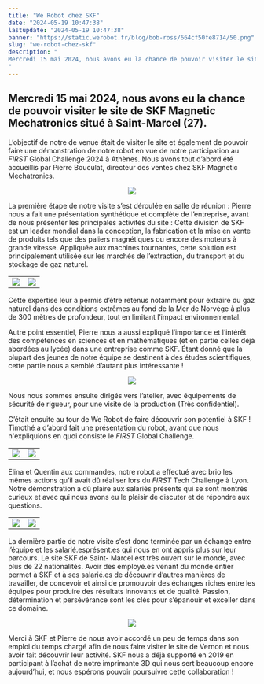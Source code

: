```yaml
---
title: "We Robot chez SKF"
date: "2024-05-19 10:47:38"
lastupdate: "2024-05-19 10:47:38"
banner: "https://static.werobot.fr/blog/bob-ross/664cf50fe8714/50.png"
slug: "we-robot-chez-skf"
description: " 
Mercredi 15 mai 2024, nous avons eu la chance de pouvoir visiter le site de SKF Magnetic Mechatronics situé à Saint-Marcel (27).
"
---
```

## Mercredi 15 mai 2024, nous avons eu la chance de pouvoir visiter le site de SKF Magnetic Mechatronics situé à Saint-Marcel (27).


L’objectif de notre de venue était de visiter le site et également de pouvoir faire une démonstration de notre robot en vue de notre participation au <i>FIRST</i> 
Global Challenge 2024 à Athènes. Nous avons tout d’abord été accueillis par Pierre Bouculat, directeur des ventes chez SKF Magnetic Mechatronics.

<center>
<img src="https://static.werobot.fr/blog/bob-ross/664d9724ba7e2/50.jpg">
</center>

La première étape de notre visite s’est déroulée en salle de réunion : Pierre nous a fait une présentation synthétique et complète de l’entreprise, avant de nous présenter les principales activités du site : Cette division de SKF est un leader mondial dans la conception, la fabrication et la mise en vente de produits tels que des paliers magnétiques ou encore des moteurs à grande vitesse. Appliquée aux machines tournantes, cette solution est principalement utilisée sur les marchés de l’extraction, du transport et du stockage de gaz naturel. 

<center>
    <table>
        <tr>
            <td><img src="https://static.werobot.fr/blog/bob-ross/664d8fdc837dd/50.jpg"></td>
            <td><img src="https://static.werobot.fr/blog/bob-ross/664d8fdb85fa8/50.jpg"></td>
	</tr>
    </table>
</center>

Cette expertise leur a permis d’être retenus notamment pour extraire du gaz naturel dans des conditions extrêmes au fond de la Mer de Norvège à plus de 300 mètres de profondeur, tout en limitant l’impact environnemental.

Autre point essentiel, Pierre nous a aussi expliqué l’importance et l’intérêt des compétences en sciences et en mathématiques (et en partie celles déjà abordées au lycée) dans une entreprise comme SKF. Étant donné que la plupart des jeunes de notre équipe se destinent à des études scientifiques, cette partie nous a semblé d’autant plus intéressante ! 

<center>
<img src="https://static.werobot.fr/blog/bob-ross/664d929e096c3/50.jpg">
</center>

Nous nous sommes ensuite dirigés vers l’atelier, avec équipements de sécurité de rigueur, pour une visite de la production (Très confidentiel). 

C’était ensuite au tour de We Robot de faire découvrir son potentiel à SKF ! Timothé a d’abord fait une présentation du robot, avant que nous n'expliquions en quoi consiste le <i>FIRST</i> Global Challenge.

<center>
    <table>
        <tr>
            <td><img src="https://static.werobot.fr/blog/bob-ross/664d91bf776e4/50.jpg"></td>
            <td><img src="https://static.werobot.fr/blog/bob-ross/664d9339defab/50.jpg"></td>
	</tr>
    </table>
</center>

Elina et Quentin aux commandes, notre robot a effectué avec brio les mêmes actions qu’il avait dû réaliser lors du <i>FIRST</i> Tech Challenge à Lyon. Notre démonstration a dû plaire aux salariés présents qui se sont montrés curieux et avec qui nous avons eu le plaisir de discuter et de répondre aux questions. 

<center>
    <table>
        <tr>
            <td><img src="https://static.werobot.fr/blog/bob-ross/664d9a58e3f64/50.jpg"></td>
            <td><img src="https://static.werobot.fr/blog/bob-ross/664d961a0e4e9/50.jpg"></td>
	</tr>
    </table>
</center>

La dernière partie de notre visite s’est donc terminée par un échange entre l’équipe et les salarié.esprésent.es qui nous en ont appris plus sur leur parcours. Le site SKF de Saint- Marcel est très ouvert sur le monde, avec plus de 22 nationalités. Avoir des employé.es venant du monde entier permet à SKF et à ses salarié.es de découvrir d’autres manières de travailler, de concevoir et ainsi de promouvoir des échanges riches entre les équipes pour produire des résultats innovants et de qualité. Passion, détermination et persévérance sont les clés pour s’épanouir et exceller dans ce domaine.

<center>
<img src="https://static.werobot.fr/blog/bob-ross/664d9986eabb2/50.jpg">
</center>

Merci à SKF et Pierre de nous avoir accordé un peu de temps dans son emploi du temps chargé afin de  nous faire visiter le site de Vernon et nous avoir fait découvrir leur activité. 
SKF nous a déjà supporté en 2019 en participant à l’achat de notre imprimante 3D qui nous sert beaucoup encore aujourd’hui, et nous espérons pouvoir poursuivre cette collaboration !

    